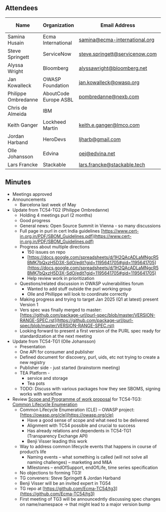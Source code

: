 ## Attendees


| Name                | Organization          | Email Address                  | Invited Expert |
|---------------------|-----------------------|--------------------------------|:--------------:|
| Samina Husain       | Ecma International    | samina@ecma-international.org  |                |
| Steve Springett     | ServiceNow            | steve.springett@servicenow.com |                |
| Alyssa Wright       | Bloomberg             | alyssawright@bloomberg.net     |                |
| Jan Kowalleck       | OWASP Foundation      | jan.kowalleck@owasp.org        |                |
| Philippe Ombredanne | AboutCode Europe ASBL | pombredanne@nexb.com           |                |
| Chris de Almeida    | IBM                   |                                |                |
| Keith Ganger        | Lockheed Martin       | keith.e.ganger@lmco.com        |                |
| Jordan Harband      | HeroDevs              | ljharb@gmail.com               |                |
| Olle Johansson      | Edvina                | oej@edvina.net                 |    &#x2714;    |
| Lars Francke        | Stackable             | lars.francke@stackable.tech    |    &#x2714;    |


## Minutes
* Meetings approved
* Announcements
    * Barcelona last week of May
* Update from TC54-TG2 (Philippe Ombredanne)
    * Holding 4 meetings purl (2 months)
    * Good progress
    * General news: Open Source Summit in Vienna - so many discussions
    * Full page in purl in cert India guidelines [https://www.cert-in.org.in/PDF/SBOM_Guidelines.pdf](https://www.cert-in.org.in/PDF/SBOM_Guidelines.pdf)
    * Progress about multiple directions
        * 150 issues on repo
        * [https://docs.google.com/spreadsheets/d/1H2QAcADLaMNgcR5BMK7bQxzH5D3X-SdO/edit?gid=1195641705#gid=1195641705](https://docs.google.com/spreadsheets/d/1H2QAcADLaMNgcR5BMK7bQxzH5D3X-SdO/edit?gid=1195641705#gid=1195641705)
        * Help review work in prioritization
    * Questions/related discussion in OWASP vulnerabilities forum
        * Wanted to add stuff outside the purl working group
        * Olle and Phillippe will look to coordinate correctly
    * Making progress and trying to target Jan 2025 (Q1 at latest) present Version 1
    * Vers spec was finally merged to master: [https://github.com/package-url/purl-spec/blob/master/VERSION-RANGE-SPEC.rst](https://github.com/package-url/purl-spec/blob/master/VERSION-RANGE-SPEC.rst)
    * Looking forward to present a first version of the PURL spec ready for standardization at the next meeting
* Update from TC54-TG1 (Olle Johansson)
    * Presentation
    * One API for consumer and publisher
    * Defined document for discovery, purl, uids, etc not trying to create a new registry
    * Publisher side - just started (brainstorm meeting)
    * TEA Platform -
        * service and storage
        * Tea pots
    * TODO: Discuss with various packages how they see SBOMS, signing works with workflow
* Review [Scope and Programme of work proposal](https://docs.google.com/document/d/1EP7FS4m4vyLIs5t5LSBq465gvPUb7LSncUQRqLFRiEc/edit) for TC54-TG3: [Common Lifecycle Enumeration](https://docs.google.com/document/d/1sRMS1IX0r7ZkYthDR0VY1bYyvp_6K_xw4sR1vZwla8E/edit)
    * Common Lifecycle Enumeration (CLE) – OWASP project: [https://owasp.org/cle](https://owasp.org/cle)
        * Have a good sense of scope and what need to be delivered
        * Alignment with TC54 possible and crucial to success
        * Has already relations and dependents in TC54-TG1 (Transparency Exchange API)
        * Benji Visser leading this work
    * Way to address common lifecycle events that happens in course of product’s life
        * Naming events – what something is called (will not solve all naming challenges) – marketing and M&A
        * MIlestones – endOfSupport, endOfLife, time series specification
    * No objections to forming TG3!
    * TG conveners: Steve Springett & Jordan Harband
    * Benji Visser will be an invited expert in TG54
    * TG repo at [https://github.com/Ecma-TC54/tg3](https://github.com/Ecma-TC54/tg3)
    * First meeting of TG3 will be announcedntly discussing spec changes on name/namespace → that might lead to a major version bump